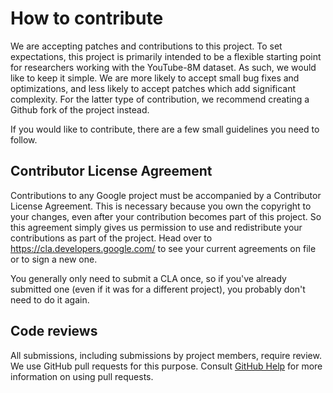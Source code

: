 # How to contribute

We are accepting patches and contributions to this project. To set expectations,
this project is primarily intended to be a flexible starting point for
researchers working with the YouTube-8M dataset. As such, we would like to keep
it simple. We are more likely to accept small bug fixes and optimizations, and
less likely to accept patches which add significant complexity. For the latter
type of contribution, we recommend creating a Github fork of the project
instead.

If you would like to contribute, there are a few small guidelines you need to
follow.

## Contributor License Agreement

Contributions to any Google project must be accompanied by a Contributor License
Agreement. This is necessary because you own the copyright to your changes, even
after your contribution becomes part of this project. So this agreement simply
gives us permission to use and redistribute your contributions as part of the
project. Head over to <https://cla.developers.google.com/> to see your current
agreements on file or to sign a new one.

You generally only need to submit a CLA once, so if you've already submitted one
(even if it was for a different project), you probably don't need to do it
again.

## Code reviews

All submissions, including submissions by project members, require review. We
use GitHub pull requests for this purpose. Consult [GitHub Help] for more
information on using pull requests.

[github help]: https://help.github.com/articles/about-pull-requests/
